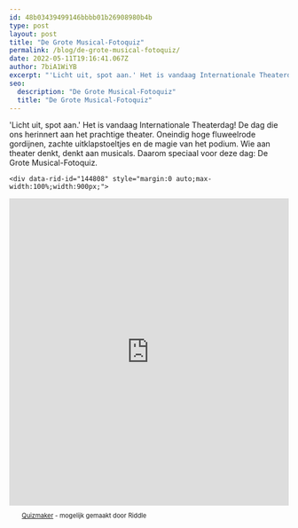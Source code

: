 ```yaml
---
id: 48b03439499146bbbb01b26908980b4b
type: post
layout: post
title: "De Grote Musical-Fotoquiz"
permalink: /blog/de-grote-musical-fotoquiz/
date: 2022-05-11T19:16:41.067Z
author: 7biA1WiYB
excerpt: "'Licht uit, spot aan.' Het is vandaag Internationale Theaterdag! De dag die ons herinnert aan het prachtige theater. Oneindig hoge fluweelrode gordijnen, zachte uitklapstoeltjes en de magie van het podium. Wie aan theater denkt, denkt aan musicals. Daarom speciaal voor deze dag: De Grote Musical-Fotoquiz.   "
seo:
  description: "De Grote Musical-Fotoquiz"
  title: "De Grote Musical-Fotoquiz"
---
```

'Licht uit, spot aan.' Het is vandaag Internationale Theaterdag! De dag die ons herinnert aan het prachtige theater. Oneindig hoge fluweelrode gordijnen, zachte uitklapstoeltjes en de magie van het podium. Wie aan theater denkt, denkt aan musicals. Daarom speciaal voor deze dag: De Grote Musical-Fotoquiz.   

    <div data-rid-id="144808" style="margin:0 auto;max-width:100%;width:900px;">
<div style="width:100%;padding-top:110%;position:relative;">
<iframe src="https://www.riddle.com/a/144808?fixed=1" style="position:absolute;top:0;width:100%;height:100%;border:none;" title="Pop Quiz - De Grote Musical-Fotoquiz">&amp;amp;lt;section&amp;amp;gt;&amp;amp;lt;h2&amp;amp;gt;De Grote Musical-Fotoquiz&amp;amp;lt;/h2&amp;amp;gt;&amp;amp;lt;p&amp;amp;gt;&amp;amp;lt;p&amp;amp;gt;Toi Toi Toi! &amp;amp;lt;/p&amp;amp;gt;&amp;amp;lt;/p&amp;amp;gt;&amp;amp;lt;/section&amp;amp;gt;&amp;amp;lt;section&amp;amp;gt;&amp;amp;lt;h2&amp;amp;gt;Dit is de musical:&amp;amp;lt;/h2&amp;amp;gt;&amp;amp;lt;/section&amp;amp;gt;&amp;amp;lt;section&amp;amp;gt;&amp;amp;lt;h3&amp;amp;gt;Hoe lang is deze musical al te zien in Nederland?&amp;amp;lt;/h3&amp;amp;gt;&amp;amp;lt;/section&amp;amp;gt;&amp;amp;lt;section&amp;amp;gt;&amp;amp;lt;h3&amp;amp;gt;Hij speelde anderhalf jaar geleden in:&amp;amp;lt;/h3&amp;amp;gt;&amp;amp;lt;/section&amp;amp;gt;&amp;amp;lt;section&amp;amp;gt;&amp;amp;lt;h3&amp;amp;gt;Hoe heette de 3D Musical die wegens te weinig bezoekers moest stoppen?&amp;amp;lt;/h3&amp;amp;gt;&amp;amp;lt;/section&amp;amp;gt;&amp;amp;lt;section&amp;amp;gt;&amp;amp;lt;h3&amp;amp;gt;De musicalman van Nederland. Maar hoe heet &amp;amp;lsquo;ie?&amp;amp;lt;/h3&amp;amp;gt;&amp;amp;lt;/section&amp;amp;gt;&amp;amp;lt;section&amp;amp;gt;&amp;amp;lt;h3&amp;amp;gt;Welk theater is dit?&amp;amp;lt;/h3&amp;amp;gt;&amp;amp;lt;/section&amp;amp;gt;&amp;amp;lt;section&amp;amp;gt;&amp;amp;lt;h3&amp;amp;gt;Dit is de cast van...&amp;amp;lt;/h3&amp;amp;gt;&amp;amp;lt;/section&amp;amp;gt;&amp;amp;lt;section&amp;amp;gt;&amp;amp;lt;/section&amp;amp;gt;&amp;amp;lt;section&amp;amp;gt;&amp;amp;lt;/section&amp;amp;gt;</iframe></div>
</div>
<p style="text-align: left; padding-left: 20px; font: inherit; font-size: 80%; max-width: 95%; width: 900px; margin: 0px auto; padding-top: 10px;"><a href="https://www.riddle.com" rel="nofollow" style="color: inherit;" target="blank">Quizmaker</a> - mogelijk gemaakt door Riddle</p>
  
